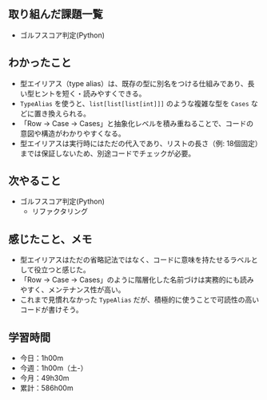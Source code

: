 ## 取り組んだ課題一覧
- ゴルフスコア判定(Python)
## わかったこと
- 型エイリアス（type alias）は、既存の型に別名をつける仕組みであり、長い型ヒントを短く・読みやすくできる。
- `TypeAlias` を使うと、`list[list[list[int]]]` のような複雑な型を `Cases` などに置き換えられる。
- 「Row → Case → Cases」と抽象化レベルを積み重ねることで、コードの意図や構造がわかりやすくなる。
- 型エイリアスは実行時にはただの代入であり、リストの長さ（例: 18個固定）までは保証しないため、別途コードでチェックが必要。
## 次やること
- ゴルフスコア判定(Python)
  - リファクタリング    
## 感じたこと、メモ
- 型エイリアスはただの省略記法ではなく、コードに意味を持たせるラベルとして役立つと感じた。
- 「Row → Case → Cases」のように階層化した名前づけは実務的にも読みやすく、メンテナンス性が高い。
- これまで見慣れなかった `TypeAlias` だが、積極的に使うことで可読性の高いコードが書けそう。
## 学習時間
- 今日：1h00m
- 今週：1h00m（土-）
- 今月：49h30m
- 累計：586h00m